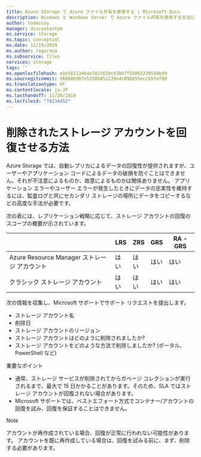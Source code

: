 ```yaml
---
title: Azure Storage で Azure ファイル共有を使用する | Microsoft Docs
description: Windows と Windows Server で Azure ファイル共有を使用する方法について説明します。
author: todmccoy
manager: dcscontentpm
ms.service: storage
ms.topic: conceptual
ms.date: 11/19/2019
ms.author: rogarana
ms.subservice: files
services: storage
tags: ''
ms.openlocfilehash: e1e581134b4e3821659c43bb7f55003239594bd9
ms.sourcegitcommit: d6b68b907e5158b451239e4c09bb55eccb5fef89
ms.translationtype: HT
ms.contentlocale: ja-JP
ms.lasthandoff: 11/20/2019
ms.locfileid: "74234452"
---
```

# <a name="how-to-recover-a-deleted-storage-account"></a>削除されたストレージ アカウントを回復させる方法

Azure Storage では、自動レプリカによるデータの回復性が提供されますが、ユーザーやアプリケーション コードによるデータの破損を防ぐことはできません。それが不注意によるものか、故意によるものかは関係ありません。 アプリケーション エラーやユーザー エラーが発生したときにデータの忠実性を維持するには、監査ログと共にセカンダリ ストレージの場所にデータをコピーするなどの高度な手法が必要です。

次の表には、レプリケーション戦略に応じて、ストレージ アカウントの回復のスコープの概要が示されています。

| |LRS|ZRS|GRS|RA - GRS|
|---|---|---|---|---|
|Azure Resource Manager ストレージ アカウント|はい|はい|はい|はい|
|クラシック ストレージ アカウント|はい|はい|はい|はい|

次の情報を収集し、Microsoft サポートでサポート リクエストを提出します。

* ストレージ アカウント名
* 削除日
* ストレージ アカウントのリージョン
* ストレージ アカウントはどのように削除されましたか?
* ストレージ アカウントをどのような方法で削除しましたか? (ポータル、PowerShell など)

重要なポイント

* 通常、ストレージ サービスが削除されてからガベージ コレクションが実行されるまで、最大で 15 日かかることがあります。そのため、SLA ではストレージ アカウントが回復されない場合があります。
* Microsoft サポートでは、ベストエフォート方式でコンテナー/アカウントの回復を試み、回復を保証することはできません。

> [!NOTE]
> アカウントが再作成されている場合、回復が正常に行われない可能性があります。 アカウントを既に再作成している場合は、回復を試みる前に、まず、削除する必要があります。
